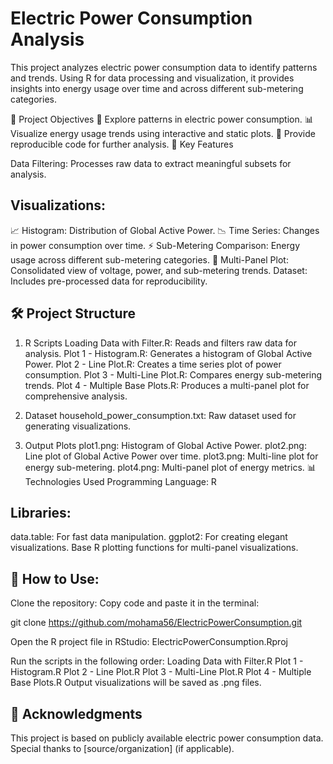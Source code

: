 # Electric Power Consumption Analysis

This project analyzes electric power consumption data to identify patterns and trends. Using R for data processing and visualization, it provides insights into energy usage over time and across different sub-metering categories.

🚀 Project Objectives
🌟 Explore patterns in electric power consumption.
📊 Visualize energy usage trends using interactive and static plots.
🔄 Provide reproducible code for further analysis.
📂 Key Features

Data Filtering: Processes raw data to extract meaningful subsets for analysis.

## Visualizations:
📈 Histogram: Distribution of Global Active Power.
📉 Time Series: Changes in power consumption over time.
⚡ Sub-Metering Comparison: Energy usage across different sub-metering categories.
🔎 Multi-Panel Plot: Consolidated view of voltage, power, and sub-metering trends.
Dataset: Includes pre-processed data for reproducibility.

## 🛠️ Project Structure
1. R Scripts
Loading Data with Filter.R: Reads and filters raw data for analysis.
Plot 1 - Histogram.R: Generates a histogram of Global Active Power.
Plot 2 - Line Plot.R: Creates a time series plot of power consumption.
Plot 3 - Multi-Line Plot.R: Compares energy sub-metering trends.
Plot 4 - Multiple Base Plots.R: Produces a multi-panel plot for comprehensive analysis.

2. Dataset
household_power_consumption.txt: Raw dataset used for generating visualizations.

3. Output Plots
plot1.png: Histogram of Global Active Power.
plot2.png: Line plot of Global Active Power over time.
plot3.png: Multi-line plot for energy sub-metering.
plot4.png: Multi-panel plot of energy metrics.
📊 Technologies Used
Programming Language: R


## Libraries:
data.table: For fast data manipulation.
ggplot2: For creating elegant visualizations.
Base R plotting functions for multi-panel visualizations.


## 📖 How to Use:
Clone the repository:
Copy code and paste it in the terminal:

git clone https://github.com/mohama56/ElectricPowerConsumption.git

Open the R project file in RStudio:
ElectricPowerConsumption.Rproj

Run the scripts in the following order:
Loading Data with Filter.R
Plot 1 - Histogram.R
Plot 2 - Line Plot.R
Plot 3 - Multi-Line Plot.R
Plot 4 - Multiple Base Plots.R
Output visualizations will be saved as .png files.

## 📝 Acknowledgments
This project is based on publicly available electric power consumption data. Special thanks to [source/organization] (if applicable).


